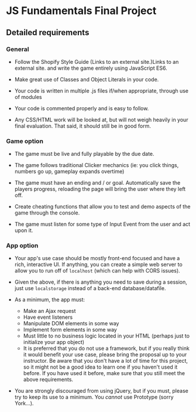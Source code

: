 # JS Fundamentals Final Project


## Detailed requirements

### General

- Follow the Shopify Style Guide (Links to an external site.)Links to an external site. and write the game entirely using JavaScript ES6.

- Make great use of Classes and Object Literals in your code.

- Your code is written in multiple .js files if/when appropriate, through use of modules

- Your code is commented properly and is easy to follow.

- Any CSS/HTML work will be looked at, but will not weigh heavily in your final evaluation. That said, it should still be in good form.

### Game option

- The game must be live and fully playable by the due date.

- The game follows traditional Clicker mechanics (ie: you click things, numbers go up, gameplay expands overtime)

- The game must have an ending and / or goal.
Automatically save the players progress, reloading the page will bring the user where they left off.

- Create cheating functions that allow you to test and demo aspects of the game through the console.

- The game must listen for some type of Input Event from the user and act upon it.

### App option

- Your app's use case should be mostly front-end focused and have a rich, interactive UI. If anything, you can create a simple web server to allow you to run off of `localhost` (which can help with CORS issues).

- Given the above, if there is anything you need to save during a session, just use `localstorage` instead of a back-end database/datafile.

- As a minimum, the app must:
  - Make an Ajax request
  - Have event listeners
  - Manipulate DOM elements in some way
  - Implement form elements in some way
  - Must little to no business logic located in your HTML (perhaps just to initialize your app object)
  - It is preferred that you do not use a framework, but if you really think it would benefit your use case, please bring the proposal up to your instructor. Be aware that you don't have a lot of time for this project, so it might not be a good idea to learn one if you haven't used it before. If you have used it before, make sure that you still meet the above requirements.

- You are strongly discouraged from using jQuery, but if you must, please try to keep its use to a minimum. You *cannot* use Prototype (sorry York...).